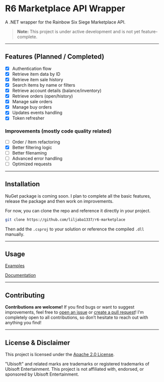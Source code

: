 # R6 Marketplace API Wrapper

A .NET wrapper for the Rainbow Six Siege Marketplace API.  

> **Note:** This project is under active development and is not yet feature-complete.

---

## Features (Planned / Completed)

- [x] Authentication flow
- [x] Retrieve item data by ID
- [x] Retrieve item sale history
- [x] Search items by name or filters
- [x] Retrieve account details (balance/inventory)
- [x] Retrieve orders (open/history)
- [x] Manage sale orders
- [x] Manage buy orders
- [x] Updates events handling
- [x] Token refresher

### Improvements (mostly code quality related)
- [ ] Order / Item refactoring
- [x] Better filtering logic
- [ ] Better filenaming
- [ ] Advanced error handling
- [ ] Optimized requests

---

## Installation

NuGet package is coming soon. I plan to complete all the basic features, release the package and then work on improvements.

For now, you can clone the repo and reference it directly in your project.

```bash
git clone https://github.com/liljaba1337/r6-marketplace
```
Then add the `.csproj` to your solution or reference the compiled `.dll` manually.

---

## Usage

[Examples](https://github.com/liljaba1337/r6-marketplace/tree/master/example)

[Documentation](https://github.com/liljaba1337/r6-marketplace/wiki)

---

## Contributing

**Contributions are welcome!**
If you find bugs or want to suggest improvements, feel free to [open an issue](https://github.com/liljaba1337/r6-marketplace/issues) or [create a pull request](https://github.com/liljaba1337/r6-marketplace/pulls)! I'm completely open to all contributions, so don’t hesitate to reach out with anything you find!

---

## License & Disclaimer

This project is licensed under the [Apache 2.0 License](https://github.com/liljaba1337/r6-marketplace/blob/master/LICENSE.txt).

"Ubisoft" and related marks are trademarks or registered trademarks of Ubisoft Entertainment. This project is not affiliated with, endorsed, or sponsored by Ubisoft Entertainment.
